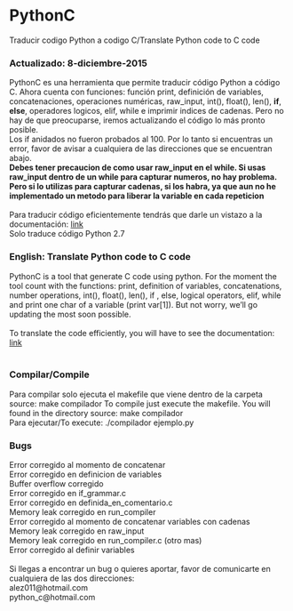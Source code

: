 # PythonC
Traducir codigo Python a codigo C/Translate Python code to C code
<br>
<h3>Actualizado: 8-diciembre-2015</h3>
PythonC es una herramienta que permite traducir código Python a código C. Ahora cuenta con funciones: función print, definición de variables, concatenaciones, operaciones numéricas, raw_input, int(), float(), len(), <strong>if</strong>, <strong>else</strong>, operadores logicos, elif, while e imprimir indices de cadenas. Pero no hay de que preocuparse, iremos actualizando el código lo más pronto posible.
<br>
Los if anidados no fueron probados al 100. Por lo tanto si encuentras un error, favor de avisar a cualquiera de las direcciones que se encuentran abajo.<br>
<strong>Debes tener precaucion de como usar raw_input en el while. Si usas raw_input dentro de un while para capturar numeros, no hay problema. Pero si lo utilizas para capturar cadenas, si los habra, ya que aun no he implementado un metodo para liberar la variable en cada repeticion</strong>
<br><br>
Para traducir código eficientemente tendrás que darle un vistazo a la documentación: <a href="https://pythoncblog.wordpress.com/documentacion/">link</a>
<br>
Solo traduce código Python 2.7
<br>

<h3>English: Translate Python code to C code</h3>
PythonC is a tool that generate C code using python. For the moment the tool count with the functions: print, definition of variables, concatenations, number operations, int(), float(), len(), if , else, logical operators, elif, while and print one char of a variable (print var[1]). But not worry, we’ll go updating the most soon possible.<br><br>
To translate the code efficiently, you will have to see the documentation: <a href="https://pythoncblog.wordpress.com/documentacion/">link</a><br><br>

<h3>Compilar/Compile</h3>
Para compilar solo ejecuta el makefile que viene dentro de la carpeta source: make compilador
To compile just execute the makefile. You will found in the directory source: make compilador
<br>
Para ejecutar/To execute: ./compilador ejemplo.py

<h3>Bugs</h3>
Error corregido al momento de concatenar
<br>
Error corregido en definicion de variables
<br>
Buffer overflow corregido<br>
Error corregido en if_grammar.c<br>
Error corregido en definida_en_comentario.c<br>
Memory leak corregido en run_compiler<br>
Error corregido al momento de concatenar variables con cadenas<br>
Memory leak corregido en raw_input<br>
Memory leak corregido en run_compiler.c (otro mas)<br>
Error corregido al definir variables
<br>
<br>
Si llegas a encontrar un bug o quieres aportar, favor de comunicarte en cualquiera de las dos direcciones:
<br>
alez011@hotmail.com
<br>
python_c@hotmail.com
